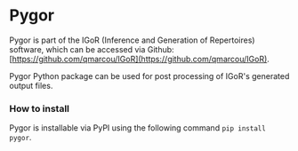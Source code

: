 # Pygor

Pygor is part of the IGoR (Inference and Generation of Repertoires)
software, which can be accessed via Github: [https://github.com/qmarcou/IGoR](https://github.com/qmarcou/IGoR).

Pygor Python package can be used for post processing of IGoR's generated
output files.

### How to install

Pygor is installable via PyPI using the following command `pip install pygor`.